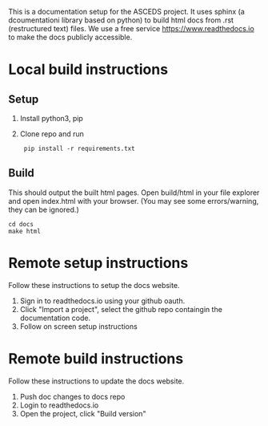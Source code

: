 This is a documentation setup for the ASCEDS project. It uses sphinx (a dcoumentationi library based on python) to build html docs from .rst (restructured text) files. We use a free service https://www.readthedocs.io to make the docs publicly accessible.



Local build instructions
========================

Setup
-----


1. Install python3, pip
2. Clone repo and run 

        pip install -r requirements.txt


Build
-----
This should output the built html pages. Open build/html in your file explorer and open index.html with your browser. (You may see some errors/warning, they can be ignored.)

    cd docs
    make html



Remote setup instructions
=========================
Follow these instructions to setup the docs website.

1. Sign in to readthedocs.io using your github oauth.
2. Click "Import a project", select the github repo containgin the documentation code.
3. Follow on screen setup instructions

Remote build instructions
=========================
Follow these instructions to update the docs website.

1. Push doc changes to docs repo
2. Login to readthedocs.io
3. Open the project, click "Build version"

